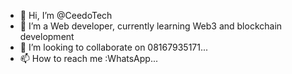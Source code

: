 - 👋 Hi, I’m @CeedoTech
- 👀 I’m a Web developer, currently learning Web3 and blockchain development
- 💞️ I’m looking to collaborate on 08167935171...
- 📫 How to reach me :WhatsApp...

<!---
CeedoTech/CeedoTech is a ✨ special ✨ repository because its `README.md` (this file) appears on your GitHub profile.
You can click the Preview link to take a look at your changes.
--->
